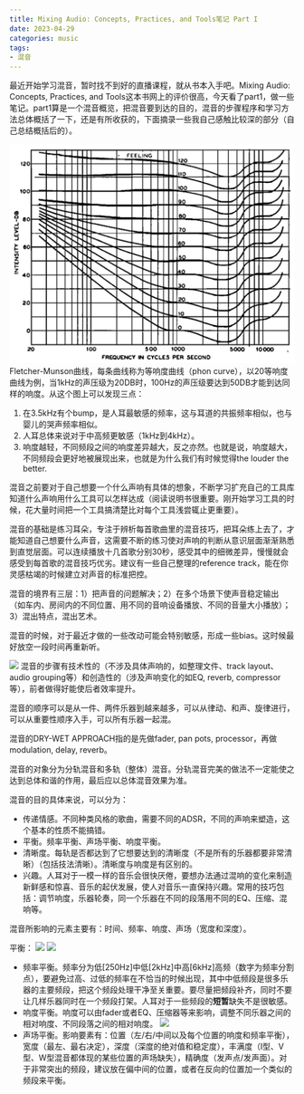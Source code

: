 ```yaml
---
title: Mixing Audio: Concepts, Practices, and Tools笔记 Part I
date: 2023-04-29
categories: music
tags:
- 混音
---
```


最近开始学习混音，暂时找不到好的直播课程，就从书本入手吧。Mixing Audio: Concepts, Practices, and Tools这本书网上的评价很高，今天看了part1，做一些笔记。part1算是一个混音概览，把混音要到达的目的，混音的步骤程序和学习方法总体概括了一下，还是有所收获的，下面摘录一些我自己感触比较深的部分（自己总结概括后的）。

![](/assets/images/music/fletcher-munson_curve.png)
Fletcher-Munson曲线，每条曲线称为等响度曲线（phon curve），以20等响度曲线为例，当1kHz的声压级为20DB时，100Hz的声压级要达到50DB才能到达同样的响度。从这个图上可以发现三点：
1. 在3.5kHz有个bump，是人耳最敏感的频率，这与耳道的共振频率相似，也与婴儿的哭声频率相似。
2. 人耳总体来说对于中高频更敏感（1kHz到4kHz）。
3. 响度越轻，不同频段之间的响度差异越大，反之亦然。也就是说，响度越大，不同频段会更好地被展现出来，也就是为什么我们有时候觉得the louder the better.

混音之前要对于自己想要一个什么声响有具体的想象，不断学习扩充自己的工具库知道什么声响用什么工具可以怎样达成（阅读说明书很重要。刚开始学习工具的时候，花大量时间把一个工具搞清楚比对每个工具浅尝辄止更重要）。

混音的基础是练习耳朵，专注于辨析每首歌曲里的混音技巧，把耳朵练上去了，才能知道自己想要什么声音，这需要不断的练习使对声响的判断从意识层面渐渐熟悉到直觉层面。可以连续播放十几首歌分别30秒，感受其中的细微差异，慢慢就会感受到每首歌的混音技巧优劣。建议有一些自己整理的reference track，能在你灵感枯竭的时候建立对声音的标准把控。

混音的境界有三层：1）把声音的问题解决；2）在多个场景下使声音稳定输出（如车内、房间内的不同位置、用不同的音响设备播放、不同的音量大小播放）；3）混出特点，混出艺术。

混音的时候，对于最近才做的一些改动可能会特别敏感，形成一些bias。这时候最好放空一段时间再重新听。

![](/assets/images/music/mixing_sequence.heic)
混音的步骤有技术性的（不涉及具体声响的，如整理文件、track layout、audio grouping等）和创造性的（涉及声响变化的如EQ, reverb, compressor等），前者做得好能使后者效率提升。

混音的顺序可以是从一件、两件乐器到越来越多，可以从律动、和声、旋律进行，可以从重要性顺序入手，可以所有乐器一起混。

混音的DRY-WET APPROACH指的是先做fader, pan pots, processor，再做modulation, delay, reverb。

混音的对象分为分轨混音和多轨（整体）混音。分轨混音完美的做法不一定能使之达到总体和谐的作用，最后应以总体混音效果为准。

混音的目的具体来说，可以分为：
- 传递情感。不同种类风格的歌曲，需要不同的ADSR，不同的声响来塑造，这个基本的性质不能搞错。
- 平衡。频率平衡、声场平衡、响度平衡。
- 清晰度。每轨是否都达到了它想要达到的清晰度（不是所有的乐器都要非常清晰）（包括技法清晰）。清晰度与响度是有区别的。
- 兴趣。人耳对于一模一样的音乐会很快厌倦，要想办法通过混响的变化来制造新鲜感和惊喜、音乐的起伏发展，使人对音乐一直保持兴趣。常用的技巧包括：调节响度，乐器轮奏，同一个乐器在不同的段落用不同的EQ、压缩、混响等。

混音所影响的元素主要有：时间、频率、响度、声场（宽度和深度）。

平衡：
![](/assets/images/music/frequency_bands.heic)
![](/assets/images/music/frequency_spectrum.heic)
- 频率平衡。频率分为低[250Hz]中低[2kHz]中高[6kHz]高频（数字为频率分割点），要避免过高、过低的频率在不恰当的时候出现，其中中低频段是很多乐器的主要频段，把这个频段处理干净至关重要。要尽量把频段补齐，同时不要让几样乐器同时在一个频段打架。人耳对于一些频段的**短暂**缺失不是很敏感。
- 响度平衡。响度可以由fader或者EQ、压缩器等来影响，调整不同乐器之间的相对响度、不同段落之间的相对响度。
![](/assets/images/music/stereo.heic)
- 声场平衡。影响要素有：位置（左/右/中间以及每个位置的响度和频率平衡），宽度（最左、最右决定），深度（深度的绝对值和稳定度），丰满度（I型、V型、W型混音都体现的某些位置的声场缺失），精确度（发声点/发声面）。对于非常突出的频段，建议放在偏中间的位置，或者在反向的位置加一个类似的频段来平衡。